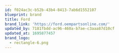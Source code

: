 ```yaml
---
id: f024ac3c-b52b-43b4-8413-7ab6d1552107
blueprint: brand
title: Ford
brand_link: 'https://ford.oempartsonline.com/'
updated_by: 7181fbdd-ac96-460a-b7ae-c3aaa87d10cf
updated_at: 1695877457
brand_logo:
  - rectangle-6.png
---
```

